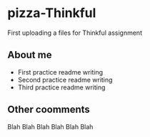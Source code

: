 # pizza-Thinkful

First uploading a files for Thinkful assignment

## About me

* First practice readme writing
* Second practice readme writing
* Third practice readme writing

## Other coomments

Blah Blah Blah Blah Blah Blah
